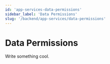 ```yaml
---
id: 'app-services-data-permissions'
sidebar_label: 'Data Permissions'
slug: '/backend/app-services/data-permissions'
---
```

# Data Permissions

Write something cool.

